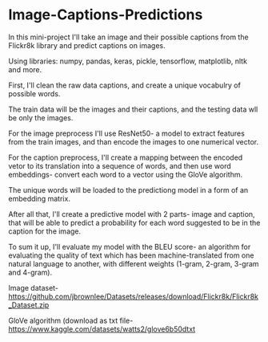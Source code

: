 # Image-Captions-Predictions
In this mini-project I'll take an image and their possible captions from the Flickr8k library and predict captions on images.

Using libraries: numpy, pandas, keras, pickle, tensorflow, matplotlib, nltk and more.

First, I'll clean the raw data captions, and create a unique vocabulry of possible words. 

The train data will be the images and their captions, and the testing data wll be only the images. 

For the image preprocess I'll use ResNet50- a model to extract features from the train images, and than encode the images to one numerical vector.

For the caption preprocess, I'll create a mapping between the encoded vetor to its translation into a sequence of words, and then use word embeddings- convert each word to a vector using the GloVe algorithm.

The unique words will be loaded to the predictiong model in a form of an embedding matrix.

After all that, I'll create a predictive model with 2 parts- image and caption, that will be able to predict a probability for each word suggested to be in the caption for the image. 

To sum it up, I'll evaluate my model with the BLEU score- an algorithm for evaluating the quality of text which has been machine-translated from one natural language to another, with different weights (1-gram, 2-gram, 3-gram and 4-gram). 


Image dataset- https://github.com/jbrownlee/Datasets/releases/download/Flickr8k/Flickr8k_Dataset.zip 

GloVe algorithm (download as txt file- https://www.kaggle.com/datasets/watts2/glove6b50dtxt
